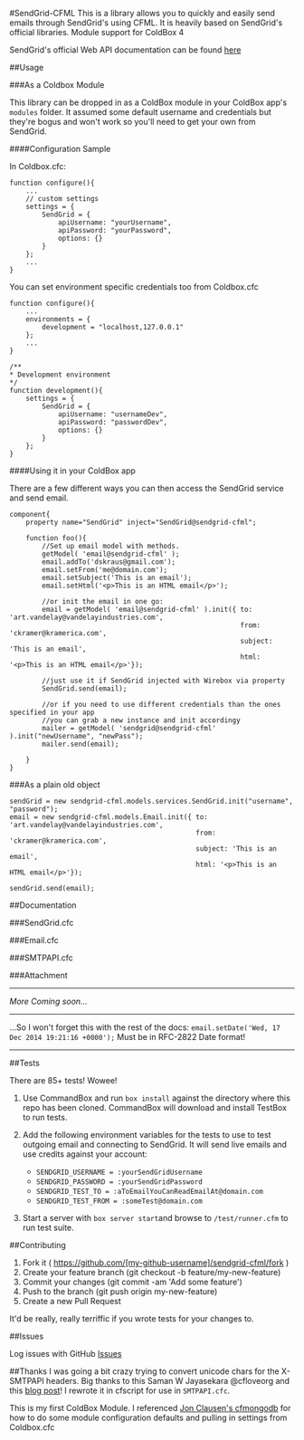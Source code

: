 #SendGrid-CFML
This is a library allows you to quickly and easily send emails
through SendGrid's using CFML. It is heavily based on SendGrid's official libraries. Module support for ColdBox 4

SendGrid's official Web API documentation can be found [here](https://sendgrid.com/docs/API_Reference/Web_API/mail.html)

##Usage

###As a Coldbox Module

This library can be dropped in as a ColdBox module in your ColdBox app's `modules` folder. It assumed some default username and credentials but they're bogus and won't work so you'll need to get your own from SendGrid.


####Configuration Sample

In Coldbox.cfc:

    function configure(){
        ...
        // custom settings
        settings = {
            SendGrid = {
                apiUsername: "yourUsername",
                apiPassword: "yourPassword",
                options: {}
            }
        };
        ...
    }

You can set environment specific credentials too from Coldbox.cfc

    function configure(){
        ...
        environments = {
            development = "localhost,127.0.0.1"
        };
        ...
    }

    /**
    * Development environment
    */
    function development(){
        settings = {
            SendGrid = {
                apiUsername: "usernameDev",
                apiPassword: "passwordDev",
                options: {}
            }
        };
    }

####Using it in your ColdBox app

There are a few different ways you can then access the SendGrid service and send email.

    component{
        property name="SendGrid" inject="SendGrid@sendgrid-cfml";

        function foo(){
            //Set up email model with methods.
            getModel( 'email@sendgrid-cfml' );
            email.addTo('dskraus@gmail.com');
            email.setFrom('me@domain.com');
            email.setSubject('This is an email');
            email.setHtml('<p>This is an HTML email</p>');

            //or init the email in one go:
            email = getModel( 'email@sendgrid-cfml' ).init({ to: 'art.vandelay@vandelayindustries.com',
                                                             from: 'ckramer@kramerica.com',
                                                             subject: 'This is an email',
                                                             html: '<p>This is an HTML email</p>'});

            //just use it if SendGrid injected with Wirebox via property
            SendGrid.send(email);

            //or if you need to use different credentials than the ones specified in your app
            //you can grab a new instance and init accordingy
            mailer = getModel( 'sendgrid@sendgrid-cfml' ).init("newUsername", "newPass");
            mailer.send(email);

        }
    }

###As a plain old object

    sendGrid = new sendgrid-cfml.models.services.SendGrid.init("username", "password");
    email = new sendgrid-cfml.models.Email.init({ to: 'art.vandelay@vandelayindustries.com',
                                                  from: 'ckramer@kramerica.com',
                                                  subject: 'This is an email',
                                                  html: '<p>This is an HTML email</p>'});

    sendGrid.send(email);


##Documentation

###SendGrid.cfc

###Email.cfc

###SMTPAPI.cfc

###Attachment




---

*More Coming soon...*

---

...So I won't forget this with the rest of the docs:
`email.setDate('Wed, 17 Dec 2014 19:21:16 +0000');`
Must be in RFC-2822 Date format!

---

##Tests

There are 85+ tests! Wowee!

1. Use CommandBox and run `box install` against the directory where this repo has been cloned. CommandBox will download and install TestBox to run tests.

2. Add the following environment variables for the tests to use to test outgoing email and connecting to SendGrid. It will send live emails and use credits against your account:

    * `SENDGRID_USERNAME = :yourSendGridUsername`
    * `SENDGRID_PASSWORD = :yourSendGridPassword`
    * `SENDGRID_TEST_TO = :aToEmailYouCanReadEmailAt@domain.com`
    * `SENDGRID_TEST_FROM = :someTest@domain.com`

3. Start a server with `box server start`and browse to `/test/runner.cfm` to run test suite.

##Contributing

1. Fork it ( https://github.com/[my-github-username]/sendgrid-cfml/fork )
2. Create your feature branch (git checkout -b feature/my-new-feature)
3. Commit your changes (git commit -am 'Add some feature')
4. Push to the branch (git push origin my-new-feature)
5. Create a new Pull Request

It'd be really, really terriffic if you wrote tests for your changes to.

##Issues

Log issues with GitHub [Issues](https://github.com/dankraus/sendgrid-cfml/issues)

##Thanks
I was going a bit crazy trying to convert unicode chars for the X-SMTPAPI headers.
Big thanks to this Saman W Jayasekara @cfloveorg and this [blog post](http://cflove.org/2009/12/format-unicode-string-for-indesign-a-coldfusion-udf.cfm)! I rewrote it in cfscript for use in `SMTPAPI.cfc`.

This is my first ColdBox Module. I referenced [Jon Clausen's cfmongodb](https://github.com/jclausen/cfmongodb) for how to do some module configuration defaults and pulling in settings from Coldbox.cfc